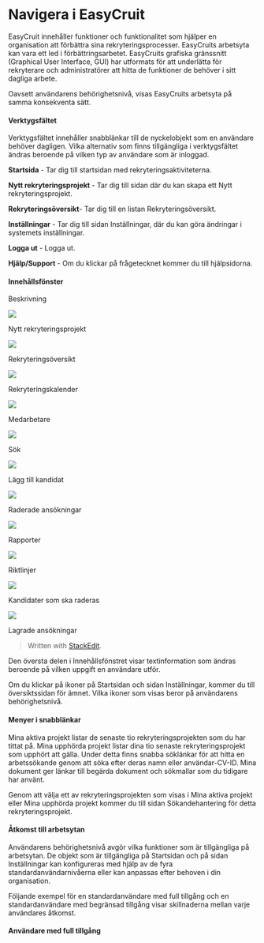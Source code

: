 # Navigera i EasyCruit

EasyCruit innehåller funktioner och funktionalitet som hjälper en organisation att förbättra sina rekryteringsprocesser. EasyCruits arbetsyta kan vara ett led i förbättringsarbetet. EasyCruits grafiska gränssnitt (Graphical User Interface, GUI) har utformats för att underlätta för rekryterare och administratörer att hitta de funktioner de behöver i sitt dagliga arbete.

Oavsett användarens behörighetsnivå, visas EasyCruits arbetsyta på samma konsekventa sätt.

#### Verktygsfältet

Verktygsfältet innehåller snabblänkar till de nyckelobjekt som en användare behöver dagligen. Vilka alternativ som finns tillgängliga i verktygsfältet ändras beroende på vilken typ av användare som är inloggad.

**Startsida** - Tar dig till startsidan med rekryteringsaktiviteterna.

**Nytt rekryteringsprojekt** - Tar dig till sidan där du kan skapa ett  Nytt rekryteringsprojekt.

**Rekryteringsöversikt**- Tar dig till en listan  Rekryteringsöversikt.

**Inställningar** - Tar dig till sidan Inställningar, där du kan göra ändringar i systemets inställningar.

**Logga ut** - Logga ut.

**Hjälp/Support** - Om du klickar på frågetecknet kommer du till hjälpsidorna.

#### Innehållsfönster

Beskrivning

![](../Resources/Images/new_vacancy.jpg)

Nytt rekryteringsprojekt

![](../Resources/Images/vacancy_list.jpg)

Rekryteringsöversikt

![](../Resources/Images/recruitment_calendar.jpg)

Rekryteringskalender

![](../Resources/Images/employees.jpg)

Medarbetare

![](../Resources/Images/search.jpg)

Sök

![](../Resources/Images/add_candidate.jpg)

Lägg till kandidat

![](../Resources/Images/deleted_applications.jpg)

Raderade ansökningar

![](../Resources/Images/reports.jpg)

Rapporter

![](../Resources/Images/guidelines.jpg)

Riktlinjer

![](../Resources/Images/candidates_to_be_deleted.jpg)

Kandidater som ska raderas

![](../Resources/Images/stored_applications.jpg)

Lagrade ansökningar
> Written with [StackEdit](https://stackedit.io/).

Den översta delen i  Innehållsfönstret  visar textinformation som ändras beroende på vilken uppgift en användare utför.

Om du klickar på ikoner på  Startsidan  och sidan  Inställningar, kommer du till översiktssidan för ämnet. Vilka ikoner som visas beror på användarens behörighetsnivå.

#### Menyer i snabblänkar

Mina aktiva projekt  listar de senaste tio rekryteringsprojekten som du har tittat på.  Mina upphörda projekt  listar dina tio senaste rekryteringsprojekt som upphört att gälla. Under detta finns snabba söklänkar för att hitta en arbetssökande genom att söka efter deras namn eller användar-CV-ID.  Mina dokument  ger länkar till begärda dokument och sökmallar som du tidigare har använt.

Genom att välja ett av rekryteringsprojekten som visas i  Mina aktiva projekt  eller  Mina upphörda projekt  kommer du till sidan  Sökandehantering  för detta rekryteringsprojekt.

#### Åtkomst till arbetsytan

Användarens behörighetsnivå avgör vilka funktioner som är tillgängliga på arbetsytan. De objekt som är tillgängliga på  Startsidan  och på sidan  Inställningar  kan konfigureras med hjälp av de fyra standardanvändarnivåerna eller kan anpassas efter behoven i din organisation.

Följande exempel för en standardanvändare med full tillgång och en standardanvändare med begränsad tillgång visar skillnaderna mellan varje användares åtkomst.

#### Användare med full tillgång
<!--stackedit_data:
eyJkaXNjdXNzaW9ucyI6eyJ3WHRobk5DcGd6ZDZoelVaIjp7In
N0YXJ0Ijo0OTQsImVuZCI6NTA4LCJ0ZXh0IjoiIVtDbG9zZWRd
KC4uL1NraW5zL0RlZmF1bHQvU3R5bGVzaGVldHMvSW1hZ2VzL3
RyYW5zcGFyZW50LmdpZilWZXJrdHlnc2bDpGx0ZXQifSwiZXp5
NVIxejFtVnZzSnlPdiI6eyJzdGFydCI6MTE4NSwiZW5kIjoxMj
AxLCJ0ZXh0IjoiIVtDbG9zZWRdKC4uL1NraW5zL0RlZmF1bHQv
U3R5bGVzaGVldHMvSW1hZ2VzL3RyYW5zcGFyZW50LmdpZilDbG
9zZWRJbm5laMOlbGxzZsO24oCmIn0sIjNOaDJ0UVlZVHNWWGNV
MnMiOnsic3RhcnQiOjEyNTgsImVuZCI6MTI4MiwidGV4dCI6Ik
55dHQgcmVrcnl0ZXJpbmdzcHJvamVrdCJ9fSwiY29tbWVudHMi
OnsiNHBoVUxzNjJHMGxoWUtjMSI6eyJkaXNjdXNzaW9uSWQiOi
J3WHRobk5DcGd6ZDZoelVaIiwic3ViIjoiZ2g6OTM1MTY4NDEi
LCJ0ZXh0IjoiIVtDbG9zZWRdKC4uL1NraW5zL0RlZmF1bHQvU3
R5bGVzaGVldHMvSW1hZ2VzL3RyYW5zcGFyZW50LmdpZilWZXJr
dHlnc2bDpGx0ZXQiLCJjcmVhdGVkIjoxNjM2MTAyMzA3NjkwfS
wiSFZCMUpZOG9xYkZ6S3dRViI6eyJkaXNjdXNzaW9uSWQiOiJl
enk1UjF6MW1WdnNKeU92Iiwic3ViIjoiZ2g6OTM1MTY4NDEiLC
J0ZXh0IjoiIVtDbG9zZWRdKC4uL1NraW5zL0RlZmF1bHQvU3R5
bGVzaGVldHMvSW1hZ2VzL3RyYW5zcGFyZW50LmdpZilDbG9zZW
RJbm5laMOlbGxzZsO2bnN0ZXIiLCJjcmVhdGVkIjoxNjM2MTAy
NDExMzI4fSwiSFYxRGZVSHFoVldrdW5nQiI6eyJkaXNjdXNzaW
9uSWQiOiIzTmgydFFZWVRzVlhjVTJzIiwic3ViIjoiZ2g6OTM1
MTY4NDEiLCJ0ZXh0IjoiIVtdKC4uL1Jlc291cmNlcy9JbWFnZX
MvcmVjcnVpdG1lbnRfY2FsZW5kYXIuanBnKSIsImNyZWF0ZWQi
OjE2MzYxMDI1MzYzNjV9fSwiaGlzdG9yeSI6Wy0xMjMzNjM2NT
Q3XX0=
-->